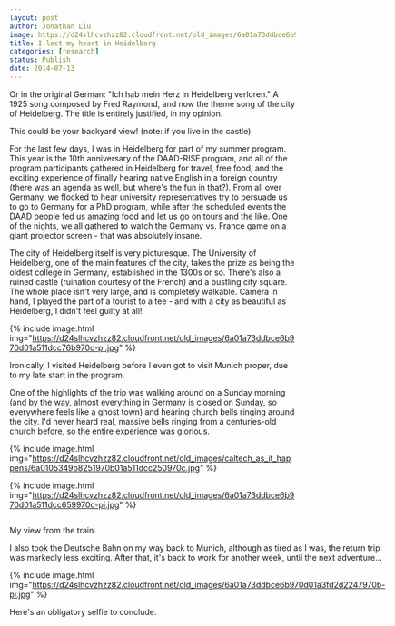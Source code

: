 ```yaml
---
layout: post
author: Jonathan Liu
image: https://d24slhcvzhzz82.cloudfront.net/old_images/6a01a73ddbce6b970d01a73de8193d970d-pi.jpg
title: I lost my heart in Heidelberg 
categories: [research]
status: Publish
date: 2014-07-13
---
```



Or in the original German: "Ich hab mein Herz in Heidelberg verloren." A 1925 song composed by Fred Raymond, and now the theme song of the city of Heidelberg. The title is entirely justified, in my opinion.

<div class="photo-caption caption-xid-6a01a73ddbce6b970d01a73de8193d970d" id="caption-xid-6a01a73ddbce6b970d01a73de8193d970d">This could be your backyard view! (note: if you live in the castle)

For the last few days, I was in Heidelberg for part of my summer program. This year is the 10th anniversary of the DAAD-RISE program, and all of the program participants gathered in Heidelberg for travel, free food, and the exciting experience of finally hearing native English in a foreign country (there was an agenda as well, but where's the fun in that?). From all over Germany, we flocked to hear university representatives try to persuade us to go to Germany for a PhD program, while after the scheduled events the DAAD people fed us amazing food and let us go on tours and the like. One of the nights, we all gathered to watch the Germany vs. France game on a giant projector screen - that was absolutely insane.

The city of Heidelberg itself is very picturesque. The University of Heidelberg, one of the main features of the city, takes the prize as being the oldest college in Germany, established in the 1300s or so. There's also a ruined castle (ruination courtesy of the French) and a bustling city square. The whole place isn't very large, and is completely walkable. Camera in hand, I played the part of a tourist to a tee - and with a city as beautiful as Heidelberg, I didn't feel guilty at all!

{% include image.html img="https://d24slhcvzhzz82.cloudfront.net/old_images/6a01a73ddbce6b970d01a511dcc76b970c-pi.jpg" %}<div class="photo-caption caption-xid-6a01a73ddbce6b970d01a511dcc76b970c" id="caption-xid-6a01a73ddbce6b970d01a511dcc76b970c">Ironically, I visited Heidelberg before I even got to visit Munich proper, due to my late start in the program.

One of the highlights of the trip was walking around on a Sunday morning (and by the way, almost everything in Germany is closed on Sunday, so everywhere feels like a ghost town) and hearing church bells ringing around the city. I'd never heard real, massive bells ringing from a centuries-old church before, so the entire experience was glorious.


{% include image.html img="https://d24slhcvzhzz82.cloudfront.net/old_images/caltech_as_it_happens/6a0105349b8251970b01a511dcc250970c.jpg" %}


{% include image.html img="https://d24slhcvzhzz82.cloudfront.net/old_images/6a01a73ddbce6b970d01a511dcc659970c-pi.jpg" %}<div class="photo-wrap photo-xid-6a01a73ddbce6b970d01a511dcc659970c photo-full " style="float: left; margin: 0px 5px 5px 0px;">
<div class="photo-caption caption-xid-6a01a73ddbce6b970d01a511dcc659970c" id="caption-xid-6a01a73ddbce6b970d01a511dcc659970c">My view from the train.

I also took the Deutsche Bahn on my way back to Munich, although as tired as I was, the return trip was markedly less exciting. After that, it's back to work for another week, until the next adventure...


{% include image.html img="https://d24slhcvzhzz82.cloudfront.net/old_images/6a01a73ddbce6b970d01a3fd2d2247970b-pi.jpg" %}<div class="photo-caption caption-xid-6a01a73ddbce6b970d01a3fd2d2247970b" id="caption-xid-6a01a73ddbce6b970d01a3fd2d2247970b">Here's an obligatory selfie to conclude.

